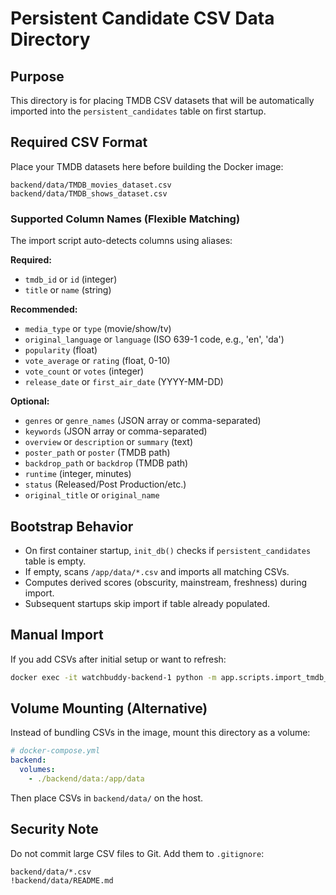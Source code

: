 # Persistent Candidate CSV Data Directory

## Purpose
This directory is for placing TMDB CSV datasets that will be automatically imported into the `persistent_candidates` table on first startup.

## Required CSV Format
Place your TMDB datasets here before building the Docker image:
```
backend/data/TMDB_movies_dataset.csv
backend/data/TMDB_shows_dataset.csv
```

### Supported Column Names (Flexible Matching)
The import script auto-detects columns using aliases:

**Required:**
- `tmdb_id` or `id` (integer)
- `title` or `name` (string)

**Recommended:**
- `media_type` or `type` (movie/show/tv)
- `original_language` or `language` (ISO 639-1 code, e.g., 'en', 'da')
- `popularity` (float)
- `vote_average` or `rating` (float, 0-10)
- `vote_count` or `votes` (integer)
- `release_date` or `first_air_date` (YYYY-MM-DD)

**Optional:**
- `genres` or `genre_names` (JSON array or comma-separated)
- `keywords` (JSON array or comma-separated)
- `overview` or `description` or `summary` (text)
- `poster_path` or `poster` (TMDB path)
- `backdrop_path` or `backdrop` (TMDB path)
- `runtime` (integer, minutes)
- `status` (Released/Post Production/etc.)
- `original_title` or `original_name`

## Bootstrap Behavior
- On first container startup, `init_db()` checks if `persistent_candidates` table is empty.
- If empty, scans `/app/data/*.csv` and imports all matching CSVs.
- Computes derived scores (obscurity, mainstream, freshness) during import.
- Subsequent startups skip import if table already populated.

## Manual Import
If you add CSVs after initial setup or want to refresh:
```bash
docker exec -it watchbuddy-backend-1 python -m app.scripts.import_tmdb_csv /app/data/your_file.csv movie
```

## Volume Mounting (Alternative)
Instead of bundling CSVs in the image, mount this directory as a volume:
```yaml
# docker-compose.yml
backend:
  volumes:
    - ./backend/data:/app/data
```
Then place CSVs in `backend/data/` on the host.

## Security Note
Do not commit large CSV files to Git. Add them to `.gitignore`:
```
backend/data/*.csv
!backend/data/README.md
```
